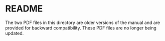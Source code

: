 # README

The two PDF files in this directory are older versions of the manual and are provided for backward compatibility. These PDF files are no longer being updated.